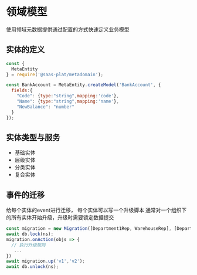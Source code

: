 # 领域模型
使用领域元数据提供通过配置的方式快速定义业务模型

## 实体的定义
```js
const {
  MetaEntity
} = require('@saas-plat/metadomain');

const BankAccount = MetaEntity.createModel('BankAccount', {
  fields:{
    "Code": {type:"string",mapping:'code'},
    "Name": {type:"string",mapping:'name'},
    "NewBalance": "number"
  }
});

```

## 实体类型与服务

- 基础实体
- 层级实体
- 分类实体
- 复合实体


## 事件的迁移
给每个实体的event进行迁移， 每个实体可以写一个升级脚本
通常对一个组织下的所有实体开始升级，升级时需要锁定数据提交

```js
const migration = new Migration([Department1Rep, WarehouseRep], [Department2Rep, WarehouseRep]);
await db.lock(ns);
migration.onAction(objs => {
  // 执行升级规则
   ...
})
await migration.up('v1','v2');
await db.unlock(ns);
```
